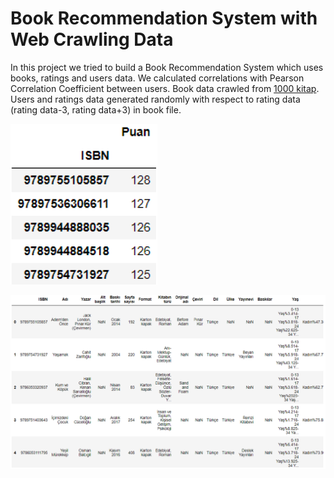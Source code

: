 # Book Recommendation System with Web Crawling Data
In this project we tried to build a Book Recommendation System which uses books, ratings and users data. We calculated correlations with Pearson Correlation Coefficient between users. Book data crawled from [1000 kitap](https://1000kitap.com/kitaplar?s=en-cok-okunanlar). Users and ratings data generated randomly with respect to rating data (rating data-3, rating data+3) in book file.

![Most Rated Books in our System](Images/most_rated_books_isbn.png)

![](Images/most_rated_books_names.png)
